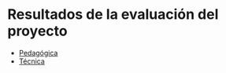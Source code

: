 # Resultados de la evaluación del proyecto

- [Pedagógica](/resultados/evaluacion/pedagogica.md)
- [Técnica](/resultados/evaluacion/tecnica.md)
